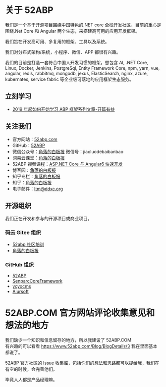 # 关于 52ABP

我们是一个基于开源项目围绕中国特色的.NET core 全栈开发社区，目前的重心是围绕.Net Core 和 Angular 两个生态，来搭建高可用的应用开发框架。

我们旨在开发高可用、多复用的框架、工具以及系统。

我们对分布式架构/系统，小程序、微信、APP 都很有兴趣。

我们的目前是打造一套符合中国人开发习惯的框架，想包含 AI, .NET Core, Linux, Docker, Jenkins, PostgreSql, Entity Framework Core, npm, yarn, vue, angular, redis, rabbitmq, mongodb, jexus, ElasticSearch, nginx, azure, kubernates, service fabric 等企业级可落地的应用框架生态服务。

## 立刻学习

- [2019 年起如何开始学习 ABP 框架系列文章-开篇有益](Introduction.md)

## 关注我们

- 官方网站：[52abp.com](https://www.52abp.com/)
- GitHub：[52ABP](https://github.com/52abp/)
- 微信公众号：[角落的白板报](http://mp.weixin.qq.com/profile?src=3&timestamp=1543463624&ver=1&signature=hRm1TI4zh80GpKxR5LYIc9SyUcyUPiM1EE8qlUdm4da6auvHFsEVlvZbje-nnhQtIUEbcoMAZs0r4SD9bkcarg==) 微信号：jiaoluodebaibanbao
- 网易云课堂：[角落的白板报](https://study.163.com/provider/400000000309007/index.htm?share=2&shareId=400000000309007)
- 52ABP 视频课程：[ASP.NET Core 与 Angular6 快速开发](https://dwz.cn/kQydQrTe)
- 博客园：[角落的白板报](https://www.cnblogs.com/wer-ltm/)
- 知乎专栏：[角落的白板报](https://zhuanlan.zhihu.com/52abp)
- 知乎：[角落的白板报](https://www.zhihu.com/people/52abp/activities)
- 电子邮件：ltm@ddxc.org

## 开源组织

我们正在开发和参与的开源项目或商业项目。

### 码云 Gitee 组织

- [52abp 社区培训](https://gitee.com/aiabpedu/dashboard)
- [角落的白板报](https://gitee.com/yoyocms/)

### GitHub 组织

- [52ABP](https://github.com/52ABP)
- [SenparcCoreFramework](https://github.com/SenparcCoreFramework)
- [yoyocms](https://github.com/yoyocms)
- [Aiursoft](https://github.com/AiursoftWeb)

# 52ABP.COM 官方网站评论收集意见和想法的地方

我们缺少一个知识和信息留存的地方，所以我建设了 52ABP.COM  
有兴趣的可以看看 https://www.52abp.com/Blog/BlogDetails/3 我在里面基本都说了。

52ABP 官方社区的 Issue 收集库，包括你们的想法和思路都可以提给我，我们在有空的时候，会完善他们。

毕竟人人都是产品经理嘛。
